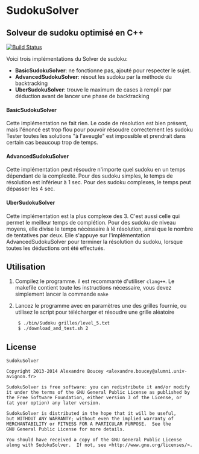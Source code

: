 # SudokuSolver
## Solveur de sudoku optimisé en C++
[![Build Status](https://travis-ci.org/ThisIsAreku/SudokuSolver.png?branch=master)](https://travis-ci.org/ThisIsAreku/SudokuSolver)

Voici trois implémentations du Solver de sudoku:

* __BasicSudokuSolver__: ne fonctionne pas, ajouté pour respecter le sujet.
* __AdvancedSudokuSolver__: résout les sudoku par la méthode du backtracking
* __UberSudokuSolver__: trouve le maximum de cases à remplir par déduction avant de lancer une phase de backtracking

#### BasicSudokuSolver
Cette implémentation ne fait rien. Le code de résolution est bien présent, mais l'énoncé est trop flou pour pouvoir résoudre correctement les sudoku
Tester toutes les solutions "à l'aveugle" est impossible et prendrait dans certain cas beaucoup trop de temps.

#### AdvancedSudokuSolver
Cette implémentation peut résoudre n'importe quel sudoku en un temps dépendant de la complexité. Pour des sudoku simples, le temps de résolution est inférieur à 1 sec. Pour des sudoku complexes, le temps peut dépasser les 4 sec.

#### UberSudokuSolver
Cette implémentation est la plus complexe des 3. C'est aussi celle qui permet le meilleur temps de complétion. Pour des sudoku de niveau moyens, elle divise le temps nécéssaire à lé résolution, ainsi que le nombre de tentatives par deux. Elle s'appuye sur l'implémentation AdvancedSudokuSolver pour terminer la résolution du sudoku, lorsque toutes les déductions ont été effectués.

## Utilisation
1. Compilez le programme. il est recommanté d'utiliser `clang++`. Le makefile contient toute les instructions nécessaire, vous devez simplement lancer la commande `make`
2. Lancez le programme avec en paramètres une des grilles fournie, ou utilisez le script pour télécharger et résoudre une grille aléatoire

        $ ./bin/Sudoku grilles/level_5.txt
        $ ./download_and_test.sh 2
        
## License

~~~
SudokuSolver

Copyright 2013-2014 Alexandre Boucey <alexandre.boucey@alumni.univ-avignon.fr>

SudokuSolver is free software: you can redistribute it and/or modify
it under the terms of the GNU General Public License as published by
the Free Software Foundation, either version 3 of the License, or
(at your option) any later version.

SudokuSolver is distributed in the hope that it will be useful,
but WITHOUT ANY WARRANTY; without even the implied warranty of
MERCHANTABILITY or FITNESS FOR A PARTICULAR PURPOSE.  See the
GNU General Public License for more details.

You should have received a copy of the GNU General Public License
along with SudokuSolver.  If not, see <http://www.gnu.org/licenses/>.
~~~
